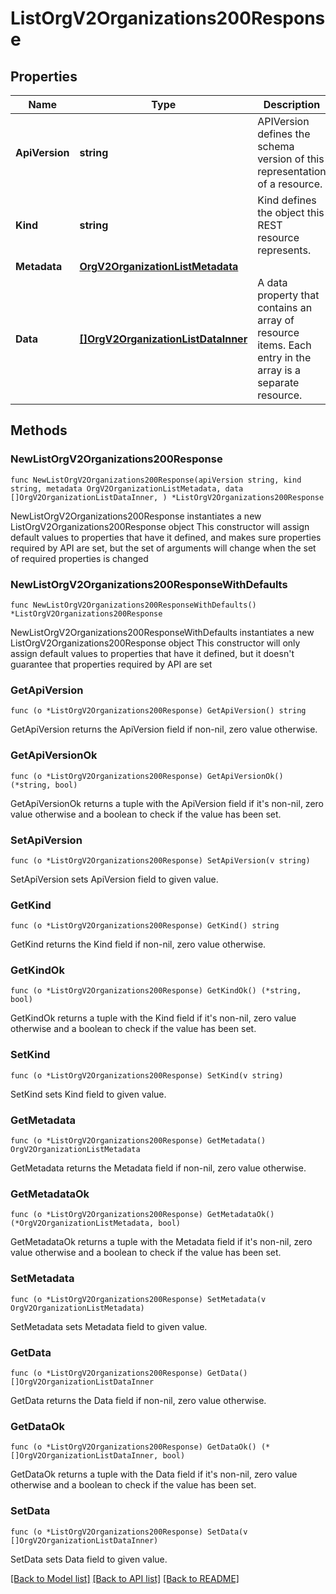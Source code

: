 # ListOrgV2Organizations200Response

## Properties

Name | Type | Description | Notes
------------ | ------------- | ------------- | -------------
**ApiVersion** | **string** | APIVersion defines the schema version of this representation of a resource. | [readonly] 
**Kind** | **string** | Kind defines the object this REST resource represents. | [readonly] 
**Metadata** | [**OrgV2OrganizationListMetadata**](OrgV2OrganizationListMetadata.md) |  | 
**Data** | [**[]OrgV2OrganizationListDataInner**](OrgV2OrganizationListDataInner.md) | A data property that contains an array of resource items. Each entry in the array is a separate resource. | 

## Methods

### NewListOrgV2Organizations200Response

`func NewListOrgV2Organizations200Response(apiVersion string, kind string, metadata OrgV2OrganizationListMetadata, data []OrgV2OrganizationListDataInner, ) *ListOrgV2Organizations200Response`

NewListOrgV2Organizations200Response instantiates a new ListOrgV2Organizations200Response object
This constructor will assign default values to properties that have it defined,
and makes sure properties required by API are set, but the set of arguments
will change when the set of required properties is changed

### NewListOrgV2Organizations200ResponseWithDefaults

`func NewListOrgV2Organizations200ResponseWithDefaults() *ListOrgV2Organizations200Response`

NewListOrgV2Organizations200ResponseWithDefaults instantiates a new ListOrgV2Organizations200Response object
This constructor will only assign default values to properties that have it defined,
but it doesn't guarantee that properties required by API are set

### GetApiVersion

`func (o *ListOrgV2Organizations200Response) GetApiVersion() string`

GetApiVersion returns the ApiVersion field if non-nil, zero value otherwise.

### GetApiVersionOk

`func (o *ListOrgV2Organizations200Response) GetApiVersionOk() (*string, bool)`

GetApiVersionOk returns a tuple with the ApiVersion field if it's non-nil, zero value otherwise
and a boolean to check if the value has been set.

### SetApiVersion

`func (o *ListOrgV2Organizations200Response) SetApiVersion(v string)`

SetApiVersion sets ApiVersion field to given value.


### GetKind

`func (o *ListOrgV2Organizations200Response) GetKind() string`

GetKind returns the Kind field if non-nil, zero value otherwise.

### GetKindOk

`func (o *ListOrgV2Organizations200Response) GetKindOk() (*string, bool)`

GetKindOk returns a tuple with the Kind field if it's non-nil, zero value otherwise
and a boolean to check if the value has been set.

### SetKind

`func (o *ListOrgV2Organizations200Response) SetKind(v string)`

SetKind sets Kind field to given value.


### GetMetadata

`func (o *ListOrgV2Organizations200Response) GetMetadata() OrgV2OrganizationListMetadata`

GetMetadata returns the Metadata field if non-nil, zero value otherwise.

### GetMetadataOk

`func (o *ListOrgV2Organizations200Response) GetMetadataOk() (*OrgV2OrganizationListMetadata, bool)`

GetMetadataOk returns a tuple with the Metadata field if it's non-nil, zero value otherwise
and a boolean to check if the value has been set.

### SetMetadata

`func (o *ListOrgV2Organizations200Response) SetMetadata(v OrgV2OrganizationListMetadata)`

SetMetadata sets Metadata field to given value.


### GetData

`func (o *ListOrgV2Organizations200Response) GetData() []OrgV2OrganizationListDataInner`

GetData returns the Data field if non-nil, zero value otherwise.

### GetDataOk

`func (o *ListOrgV2Organizations200Response) GetDataOk() (*[]OrgV2OrganizationListDataInner, bool)`

GetDataOk returns a tuple with the Data field if it's non-nil, zero value otherwise
and a boolean to check if the value has been set.

### SetData

`func (o *ListOrgV2Organizations200Response) SetData(v []OrgV2OrganizationListDataInner)`

SetData sets Data field to given value.



[[Back to Model list]](../README.md#documentation-for-models) [[Back to API list]](../README.md#documentation-for-api-endpoints) [[Back to README]](../README.md)


